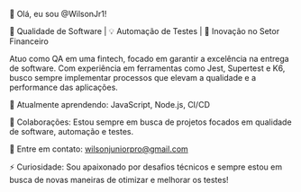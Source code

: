 👋 Olá, eu sou @WilsonJr1!

🔎 Qualidade de Software | 💡 Automação de Testes | 🚀 Inovação no Setor Financeiro

Atuo como QA em uma fintech, focado em garantir a excelência na entrega de software. Com experiência em ferramentas como Jest, Supertest e K6, busco sempre implementar processos que elevam a qualidade e a performance das aplicações.

🌱 Atualmente aprendendo: JavaScript, Node.js, CI/CD

💬 Colaborações: Estou sempre em busca de projetos focados em qualidade de software, automação e testes.

📧 Entre em contato: wilsonjuniorpro@gmail.com

⚡ Curiosidade: Sou apaixonado por desafios técnicos e sempre estou em busca de novas maneiras de otimizar e melhorar os testes!
